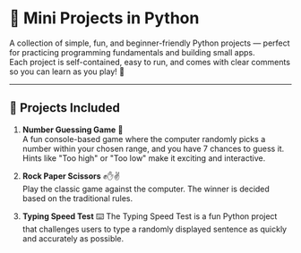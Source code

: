 # 🐍 Mini Projects in Python

A collection of simple, fun, and beginner-friendly Python projects — perfect for practicing programming fundamentals and building small apps.  
Each project is self-contained, easy to run, and comes with clear comments so you can learn as you play! 🚀

---

## 📂 Projects Included

1. **Number Guessing Game** 🎯  
   A fun console-based game where the computer randomly picks a number within your chosen range, and you have 7 chances to guess it.  
   Hints like "Too high" or "Too low" make it exciting and interactive.

2. **Rock Paper Scissors** ✊✋✌  
   Play the classic game against the computer. The winner is decided based on the traditional rules.

3. **Typing Speed Test** ⌨️
   The Typing Speed Test is a fun Python project that challenges users to type a randomly displayed sentence as quickly and accurately as possible. 


